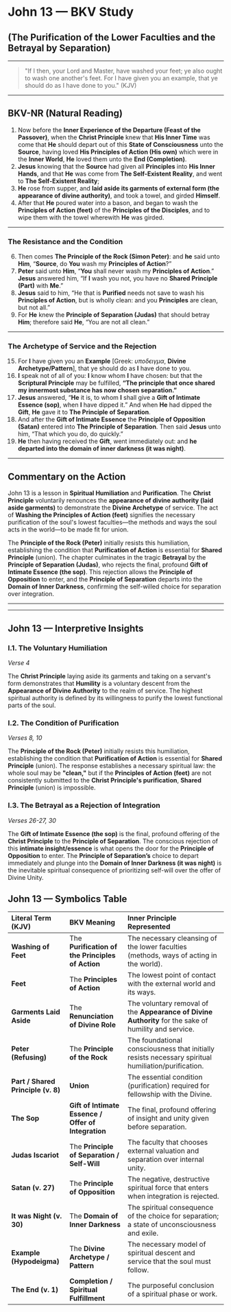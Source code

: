 
# John 13 — BKV Study

## (The Purification of the Lower Faculties and the Betrayal by Separation)

---

> "If I then, your Lord and Master, have washed your feet; ye also ought to wash one another's feet. For I have given you an example, that ye should do as I have done to you." (KJV)

---

## BKV-NR (Natural Reading)

1. Now before the **Inner Experience of the Departure (Feast of the Passover)**, when the **Christ Principle** knew that **His Inner Time** was come that **He** should depart out of this **State of Consciousness** unto the **Source**, having loved **His Principles of Action (His own)** which were in the **Inner World**, **He** loved them unto the **End (Completion)**.
3. **Jesus** knowing that the **Source** had given all **Principles** into **His Inner Hands**, and that **He** was come from **The Self-Existent Reality**, and went to **The Self-Existent Reality**;
4. **He** rose from supper, and **laid aside its garments of external form (the appearance of divine authority)**, and took a towel, and girded **Himself**.
5. After that **He** poured water into a bason, and began to wash the **Principles of Action (feet)** of the **Principles of the Disciples**, and to wipe them with the towel wherewith **He** was girded.

---

### The Resistance and the Condition

6. Then comes **The Principle of the Rock (Simon Peter)**: and **he** said unto **Him**, “**Source**, do **You** wash my **Principles of Action**?”
8. **Peter** said unto **Him**, “**You** shall never wash my **Principles of Action**.” **Jesus** answered him, “If **I** wash you not, you have no **Shared Principle (Part)** with **Me**.”
10. **Jesus** said to him, “He that is **Purified** needs not save to wash his **Principles of Action**, but is wholly clean: and you **Principles** are clean, but not all.”
11. For **He** knew the **Principle of Separation (Judas)** that should betray **Him**; therefore said **He**, “You are not all clean.”

---

### The Archetype of Service and the Rejection

15. For **I** have given you an **Example** [Greek: $\upsilon\pi o\delta\epsilon \iota\gamma \mu \alpha$, **Divine Archetype/Pattern**], that ye should do as **I** have done to you.
18. **I** speak not of all of you: **I** know whom **I** have chosen: but that the **Scriptural Principle** may be fulfilled, **“The principle that once shared my innermost substance has now chosen separation.”**
26. **Jesus** answered, “**He** it is, to whom **I** shall give a **Gift of Intimate Essence (sop)**, when **I** have dipped it.” And when **He** had dipped the **Gift**, **He** gave it to **The Principle of Separation**.
27. And after the **Gift of Intimate Essence** the **Principle of Opposition (Satan)** entered into **The Principle of Separation**. Then said **Jesus** unto him, “That which you do, do quickly.”
30. **He** then having received the **Gift**, went immediately out: and **he departed into the domain of inner darkness (it was night)**.

---

## Commentary on the Action

John 13 is a lesson in **Spiritual Humiliation** and **Purification**. The **Christ Principle** voluntarily renounces the **appearance of divine authority (laid aside garments)** to demonstrate the **Divine Archetype** of service. The act of **Washing the Principles of Action (feet)** signifies the necessary purification of the soul's lowest faculties—the methods and ways the soul acts in the world—to be made fit for union.

The **Principle of the Rock (Peter)** initially resists this humiliation, establishing the condition that **Purification of Action** is essential for **Shared Principle** (union). The chapter culminates in the tragic **Betrayal** by the **Principle of Separation (Judas)**, who rejects the final, profound **Gift of Intimate Essence (the sop)**. This rejection allows the **Principle of Opposition** to enter, and the **Principle of Separation** departs into the **Domain of Inner Darkness**, confirming the self-willed choice for separation over integration.

---


***

## John 13 — Interpretive Insights

### I.1. The Voluntary Humiliation
*Verse 4*

The **Christ Principle** laying aside its garments and taking on a servant's form demonstrates that **Humility** is a voluntary descent from the **Appearance of Divine Authority** to the realm of service. The highest spiritual authority is defined by its willingness to purify the lowest functional parts of the soul.

### I.2. The Condition of Purification
*Verses 8, 10*

The **Principle of the Rock (Peter)** initially resists this humiliation, establishing the condition that **Purification of Action** is essential for **Shared Principle** (union). The response establishes a necessary spiritual law: the whole soul may be **"clean,"** but if the **Principles of Action (feet)** are not consistently submitted to the **Christ Principle's purification**, **Shared Principle** (union) is impossible.

### I.3. The Betrayal as a Rejection of Integration
*Verses 26-27, 30*

The **Gift of Intimate Essence (the sop)** is the final, profound offering of the **Christ Principle** to the **Principle of Separation**. The conscious rejection of this **intimate insight/essence** is what opens the door for the **Principle of Opposition** to enter. The **Principle of Separation’s** choice to depart immediately and plunge into the **Domain of Inner Darkness (it was night)** is the inevitable spiritual consequence of prioritizing self-will over the offer of Divine Unity.




## John 13 — Symbolics Table

| Literal Term (KJV) | BKV Meaning | Inner Principle Represented |
| :--- | :--- | :--- |
| **Washing of Feet** | The **Purification of the Principles of Action** | The necessary cleansing of the lower faculties (methods, ways of acting in the world). |
| **Feet** | The **Principles of Action** | The lowest point of contact with the external world and its ways. |
| **Garments Laid Aside** | The **Renunciation of Divine Role** | The voluntary removal of the **Appearance of Divine Authority** for the sake of humility and service. |
| **Peter (Refusing)** | The **Principle of the Rock** | The foundational consciousness that initially resists necessary spiritual humiliation/purification. |
| **Part / Shared Principle (v. 8)** | **Union** | The essential condition (purification) required for fellowship with the Divine. |
| **The Sop** | **Gift of Intimate Essence / Offer of Integration** | The final, profound offering of insight and unity given before separation. |
| **Judas Iscariot** | The **Principle of Separation / Self-Will** | The faculty that chooses external valuation and separation over internal unity. |
| **Satan (v. 27)** | The **Principle of Opposition** | The negative, destructive spiritual force that enters when integration is rejected. |
| **It was Night (v. 30)** | The **Domain of Inner Darkness** | The spiritual consequence of the choice for separation; a state of unconsciousness and exile. |
| **Example (Hypodeigma)** | The **Divine Archetype / Pattern** | The necessary model of spiritual descent and service that the soul must follow. |
| **The End (v. 1)** | **Completion / Spiritual Fulfillment** | The purposeful conclusion of a spiritual phase or work. |
















